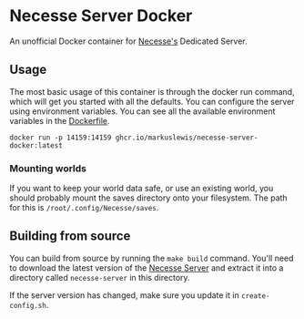 # Necesse Server Docker

An unofficial Docker container for [Necesse's](https://necessegame.com/) Dedicated Server.

## Usage

The most basic usage of this container is through the docker run command, which will get you started with all the defaults.
You can configure the server using environment variables. You can see all the available environment variables in the
[Dockerfile](https://github.com/MarkusLewis/necesse-server-docker/blob/master/Dockerfile#L3).

```
docker run -p 14159:14159 ghcr.io/markuslewis/necesse-server-docker:latest
```

### Mounting worlds

If you want to keep your world data safe, or use an existing world, you should probably mount the saves directory onto your
filesystem. The path for this is `/root/.config/Necesse/saves`.

## Building from source

You can build from source by running the `make build` command. You'll need to download the latest version of the
[Necesse Server](https://necessegame.com/server/) and extract it into a directory called `necesse-server` in this directory.

If the server version has changed, make sure you update it in `create-config.sh`.
